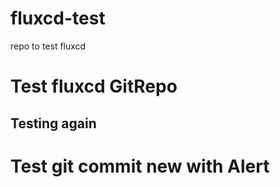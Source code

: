 # fluxcd-test
repo to test fluxcd

# Test fluxcd GitRepo
## Testing again
# Test git commit new with Alert
